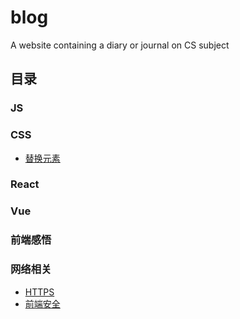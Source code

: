 # blog
A website containing a diary or journal on CS subject

## 目录

### JS

### CSS
- [替换元素](https://github.com/zerofront/blog/issues/1)

### React

### Vue

### 前端感悟

### 网络相关
- [HTTPS](https://github.com/zerofront/blog/issues/2)
- [前端安全](https://github.com/zerofront/blog/issues/3)
